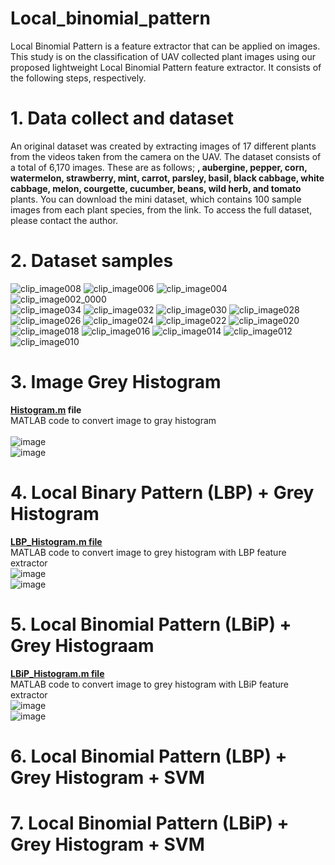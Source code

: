 # Local_binomial_pattern
Local Binomial Pattern is a feature extractor that can be applied on images.
This study is on the classification of UAV collected plant images using our proposed lightweight Local Binomial Pattern feature extractor. 
It consists of the following steps, respectively.  
# 1. Data collect and dataset
An original dataset was created by extracting images of 17 different plants from the videos taken from the camera on the UAV. The dataset consists of a total of 6,170 images. These are as follows; <strong>, aubergine, pepper, corn, watermelon, strawberry, mint, carrot, parsley, basil, black cabbage, white cabbage, melon, courgette, cucumber, beans, wild herb, and tomato </strong> plants. 
You can download the mini dataset, which contains 100 sample images from each plant species, from the link. 
To access the full dataset, please contact the author.
# 2. Dataset samples

![clip_image008](https://github.com/user-attachments/assets/3db0c03c-c7d7-40ce-95e8-90c00219dbc2) 
![clip_image006](https://github.com/user-attachments/assets/4f045a65-b689-4cdd-8c16-13b289b6ba73)
![clip_image004](https://github.com/user-attachments/assets/11ac2dd4-c09a-40bb-a977-f3aeb2f16e37) 
![clip_image002_0000](https://github.com/user-attachments/assets/7d45b04f-1b37-4e54-b2fc-415708225ffa) <br>
![clip_image034](https://github.com/user-attachments/assets/04517fb3-ce98-4ed1-ab03-b6afad47cfe3)
![clip_image032](https://github.com/user-attachments/assets/f566a9c0-846c-4fc2-a7c9-b354b12a4766)
![clip_image030](https://github.com/user-attachments/assets/5be60e87-e878-46a1-a8b6-051691a5b7d4)
![clip_image028](https://github.com/user-attachments/assets/e518affb-2d09-4292-8e45-36bd73b46e03) <br>
![clip_image026](https://github.com/user-attachments/assets/cdcccb38-b218-46ee-a33f-b344264ee008)
![clip_image024](https://github.com/user-attachments/assets/62c8923e-5343-4578-9597-10d00487af08)
![clip_image022](https://github.com/user-attachments/assets/7547c5fa-94a2-43b0-b828-60640f7ac6d1)
![clip_image020](https://github.com/user-attachments/assets/a24ecd03-006f-429a-a3f5-e6c02a746007) <br>
![clip_image018](https://github.com/user-attachments/assets/3dbcb716-4908-4327-88a6-4d1e98b8ec38)
![clip_image016](https://github.com/user-attachments/assets/50b22efb-d154-4aa9-9f6a-2b60908efb1b)
![clip_image014](https://github.com/user-attachments/assets/7fe3bef2-76f9-4a25-a740-8f90ef8dad1e)
![clip_image012](https://github.com/user-attachments/assets/c17b344f-f589-4e85-8077-91cae600651c)
![clip_image010](https://github.com/user-attachments/assets/321c5e3b-8908-4d91-b318-2a721bb15822)


# 3. Image Grey Histogram
<strong><a href="/Histogram.m" target="_blank">Histogram.m</a> file</strong><br> MATLAB code to convert image to gray histogram <br><br> 
![image](https://github.com/user-attachments/assets/8311a2bb-1322-48f7-af9c-0e32db8ebe7f) <br>
![image](https://github.com/user-attachments/assets/9614cada-eb37-4629-b803-e268654a69d7)



# 4. Local Binary Pattern (LBP) + Grey Histogram
<strong><a href="/LBP_Histogram.m" target="_blank"> LBP_Histogram.m file</a></strong><br> MATLAB code to convert image to grey histogram with LBP feature extractor<br>
![image](https://github.com/user-attachments/assets/8311a2bb-1322-48f7-af9c-0e32db8ebe7f) <br>
![image](https://github.com/user-attachments/assets/78f64703-b9b2-45c9-afd7-fd8de8a327e5)

# 5. Local Binomial Pattern (LBiP) +  Grey Histograam
<strong><a href="/LBiP_Histogram.m" target="_blank"> LBiP_Histogram.m file</a></strong><br> MATLAB code to convert image to grey histogram with LBiP feature extractor <br>
![image](https://github.com/user-attachments/assets/8311a2bb-1322-48f7-af9c-0e32db8ebe7f) <br>
![image](https://github.com/user-attachments/assets/c00a3ae6-3e7b-462b-b686-c508c2de42c3)

# 6. Local Binomial Pattern (LBP) + Grey Histogram + SVM
# 7. Local Binomial Pattern (LBiP) + Grey Histogram + SVM
